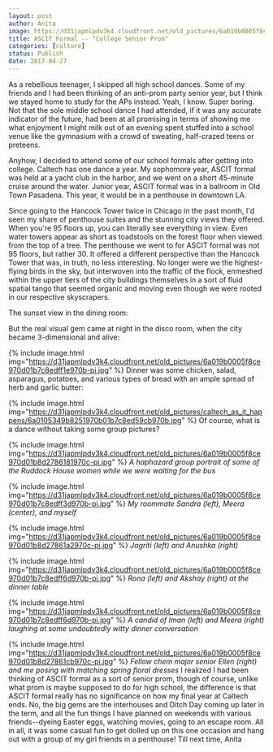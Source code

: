 ```yaml
---
layout: post
author: Anita
image: https://d31japmlpdv3k4.cloudfront.net/old_pictures/6a019b0005f8ce970d01b8d2785021970c-pi.jpg
title: ASCIT Formal -- "College Senior Prom"
categories: [culture]
status: Publish
date: 2017-04-27
---
```


As a rebellious teenager, I skipped all high school dances. Some of my friends and I had been thinking of an anti-prom party senior year, but I think we stayed home to study for the APs instead. Yeah, I know. Super boring. Not that the sole middle school dance I had attended, if it was any accurate indicator of the future, had been at all promising in terms of showing me what enjoyment I might milk out of an evening spent stuffed into a school venue like the gymnasium with a crowd of sweating, half-crazed teens or preteens.

Anyhow, I decided to attend some of our school formals after getting into college. Caltech has one dance a year. My sophomore year, ASCIT formal was held at a yacht club in the harbor, and we went on a short 45-minute cruise around the water. Junior year, ASCIT formal was in a ballroom in Old Town Pasadena. This year, it would be in a penthouse in downtown LA.

Since going to the Hancock Tower twice in Chicago in the past month, I'd seen my share of penthouse suites and the stunning city views they offered. When you're 95 floors up, you can literally see everything in view. Even water towers appear as short as toadstools on the forest floor when viewed from the top of a tree. The penthouse we went to for ASCIT formal was not 95 floors, but rather 30. It offered a different perspective than the Hancock Tower that was, in truth, no less interesting. No longer were we the highest-flying birds in the sky, but interwoven into the traffic of the flock, enmeshed within the upper tiers of the city buildings themselves in a sort of fluid spatial tango that seemed organic and moving even though we were rooted in our respective skyscrapers.

The sunset view in the dining room:

But the real visual gem came at night in the disco room, when the city became 3-dimensional and alive:


{% include image.html img="https://d31japmlpdv3k4.cloudfront.net/old_pictures/6a019b0005f8ce970d01b7c8edff1e970b-pi.jpg" %}
Dinner was some chicken, salad, asparagus, potatoes, and various types of bread with an ample spread of herb and garlic butter:


{% include image.html img="https://d31japmlpdv3k4.cloudfront.net/old_pictures/caltech_as_it_happens/6a0105349b8251970b01b7c8ed59cb970b.jpg" %}
Of course, what is a dance without taking some group pictures?


{% include image.html img="https://d31japmlpdv3k4.cloudfront.net/old_pictures/6a019b0005f8ce970d01b8d2786181970c-pi.jpg" %}
*A haphazard group portrait of some of the Ruddock House women while we were waiting for the bus*


{% include image.html img="https://d31japmlpdv3k4.cloudfront.net/old_pictures/6a019b0005f8ce970d01b7c8edff3d970b-pi.jpg" %}
*My roommate Sandra (left), Meera (center), and myself*


{% include image.html img="https://d31japmlpdv3k4.cloudfront.net/old_pictures/6a019b0005f8ce970d01b8d27861a2970c-pi.jpg" %}
*Jagriti (left) and Anushka (right)*


{% include image.html img="https://d31japmlpdv3k4.cloudfront.net/old_pictures/6a019b0005f8ce970d01b7c8edff6d970b-pi.jpg" %}
*Rona (left) and Akshay (right) at the dinner table*


{% include image.html img="https://d31japmlpdv3k4.cloudfront.net/old_pictures/6a019b0005f8ce970d01b7c8edff6d970b-pi.jpg" %}
*A candid of Iman (left) and Meera (right) laughing at some undoubtedly witty dinner conversation*


{% include image.html img="https://d31japmlpdv3k4.cloudfront.net/old_pictures/6a019b0005f8ce970d01b8d27861cb970c-pi.jpg" %}
*Fellow chem major senior Ellen (right) and me posing with matching spring floral dresses*
I realized I had been thinking of ASCIT formal as a sort of senior prom, though of course, unlike what prom is maybe supposed to do for high school, the difference is that ASCIT formal really has no significance on how my final year at Caltech ends. No, the big gems are the interhouses and Ditch Day coming up later in the term, and all the fun things I have planned on weekends with various friends--dyeing Easter eggs, watching movies, going to an escape room. All in all, it was some casual fun to get dolled up on this one occasion and hang out with a group of my girl friends in a penthouse!
Till next time,
Anita
